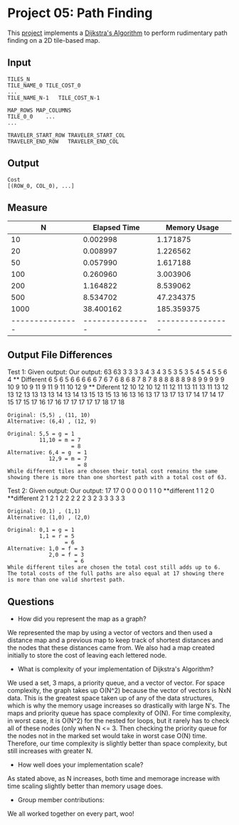 Project 05: Path Finding
========================

This [project] implements a [Dijkstra's Algorithm] to perform rudimentary path
finding on a 2D tile-based map.

[project]:              https://www3.nd.edu/~pbui/teaching/cse.30331.fa16/project05.html
[Dijkstra's Algorithm]: https://en.wikipedia.org/wiki/Dijkstra%27s_algorithm


Input
-----

    TILES_N
    TILE_NAME_0	TILE_COST_0
    ...
    TILE_NAME_N-1	TILE_COST_N-1

    MAP_ROWS MAP_COLUMNS
    TILE_0_0    ...
    ...

    TRAVELER_START_ROW TRAVELER_START_COL
    TRAVELER_END_ROW   TRAVELER_END_COL

Output
------

    Cost
    [(ROW_0, COL_0), ...]

Measure
--------

| N             | Elapsed Time  | Memory Usage   |
|---------------|---------------|----------------|
| 10            | 0.002998      | 1.171875       |
| 20            | 0.008997      | 1.226562       |
| 50            | 0.057990      | 1.617188       |
| 100           | 0.260960      | 3.003906       |
| 200           | 1.164822      | 8.539062       |
| 500           | 8.534702      | 47.234375      |
| 1000          | 38.400162     | 185.359375     |
|---------------|---------------|----------------|

Output File Differences
-----------------------

Test 1: 
    Given output:           Our output: 
        63                      63
        3 3                     3 3
        4 3                     4 3
        5 3                     5 3
        5 4                     5 4 
        5 5                     6 4 ** Different
        6 5                     6 5
        6 6                     6 6
        6 7                     6 7
        6 8                     6 8
        7 8                     7 8
        8 8                     8 8
        8 9                     8 9
        9 9                     9 9
        10 9                    10 9
        11 9                    11 9
        11 10                   12 9 ** Diferent 
        12 10                   12 10
        12 11                   12 11
        13 11                   13 11
        13 12                   13 12
        13 13                   13 13
        14 13                   14 13
        15 13                   15 13
        16 13                   16 13 
        17 13                   17 13
        17 14                   17 14
        17 15                   17 15
        17 16                   17 16
        17 17                   17 17
        17 18                   17 18

    Original: (5,5) , (11, 10)
    Alternative: (6,4) , (12, 9)
    
    Original: 5,5 = g = 1
              11,10 = m = 7 
                        = 8
    Alternative: 6,4 = g  = 1 
                 12,9 = m = 7 
                          = 8 
    While different tiles are chosen their total cost remains the same showing there is more than one shortest path with a total cost of 63. 

Test 2: 
    Given output:           Our output: 
        17                      17
        0 0                     0 0
        0 1                     1 0 **different
        1 1                     2 0 **different
        2 1                     2 1
        2 2                     2 2
        2 3                     2 3
        3 3                     3 3

    Original: (0,1) , (1,1)
    Alternative: (1,0) , (2,0)

    Original: 0,1 = g = 1
              1,1 = r = 5
                      = 6
    Alternative: 1,0 = f = 3
                 2,0 = f = 3
                         = 6
    While different tiles are chosen the total cost still adds up to 6.  The total costs of the full paths are also equal at 17 showing there is more than one valid shortest path.                 
        
              
        
Questions
----------

* How did you represent the map as a graph?

We represented the map by using a vector of vectors and then used a distance map and a previous map to keep track of shortest distances and the nodes that these distances came from. We also had a map created initially to store the cost of leaving each lettered node.

* What is complexity of your implementation of Dijkstra's Algorithm?

We used a set, 3 maps, a priority queue, and a vector of vector. For space complexity, the graph takes up O(N^2) because the vector of vectors is NxN data. This is the greatest space taken up of any of the data structures, which is why the memory usage increases so drastically with large N's. The maps and priority queue has space complexity of O(N). For time complexity, in worst case, it is O(N^2) for the nested for loops, but it rarely has to check all of these nodes (only when N <= 3. Then checking the priority queue for the nodes not in the marked set would take in worst case O(N) time. Therefore, our time complexity is slightly better than space complexity, but still increases with greater N.

* How well does your implementation scale?

As stated above, as N increases, both time and memorage increase with time scaling slightly better than memory usage does.

* Group member contributions:

We all worked together on every part, woo!
